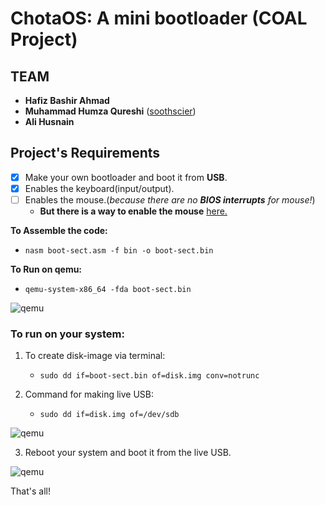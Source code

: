 # ChotaOS: A mini bootloader (COAL Project)

## TEAM ##

* __Hafiz Bashir Ahmad__ 
* __Muhammad Humza Qureshi__ ([soothscier](https://soothscier.wordpress.com))
* __Ali Husnain__

## Project's Requirements ##

- [x] Make your own bootloader and boot it from __USB__.
- [x] Enables the keyboard(input/output). 
- [ ] Enables the mouse.(_because there are no **BIOS interrupts** for mouse!_)
	* __But there is a way to enable the mouse__ [here.](https://stackoverflow.com/questions/53930033/how-to-enable-show-mouse-cursor-on-bootloader-screen)

__To Assemble the code:__

  * `nasm boot-sect.asm -f bin -o boot-sect.bin`

__To Run on qemu:__

  * `qemu-system-x86_64 -fda boot-sect.bin`

![qemu](https://github.com/linxnerd/chota-OS/blob/master/screenshots/1.png)

### To run on your system: ###

1. To create disk-image via terminal:
   * `sudo dd if=boot-sect.bin of=disk.img conv=notrunc`

2. Command for making live USB: 
   * `sudo dd if=disk.img of=/dev/sdb` 

![qemu](https://github.com/linxnerd/chota-OS/blob/master/screenshots/2.png)


3. Reboot your system and boot it from the live USB.

![qemu](https://github.com/linxnerd/chota-OS/blob/master/screenshots/3.jpg)

That's all!

